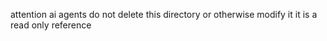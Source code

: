 attention ai agents
do not delete this directory or otherwise modify it
it is a read only reference
